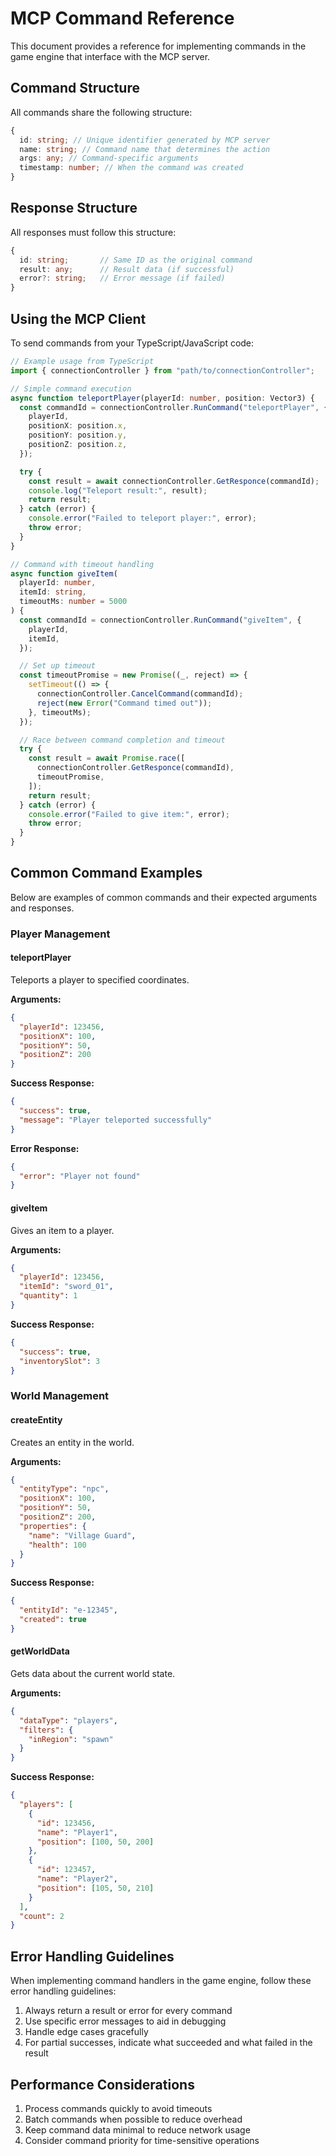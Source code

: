 # MCP Command Reference

This document provides a reference for implementing commands in the game engine that interface with the MCP server.

## Command Structure

All commands share the following structure:

```typescript
{
  id: string; // Unique identifier generated by MCP server
  name: string; // Command name that determines the action
  args: any; // Command-specific arguments
  timestamp: number; // When the command was created
}
```

## Response Structure

All responses must follow this structure:

```typescript
{
  id: string;       // Same ID as the original command
  result: any;      // Result data (if successful)
  error?: string;   // Error message (if failed)
}
```

## Using the MCP Client

To send commands from your TypeScript/JavaScript code:

```typescript
// Example usage from TypeScript
import { connectionController } from "path/to/connectionController";

// Simple command execution
async function teleportPlayer(playerId: number, position: Vector3) {
  const commandId = connectionController.RunCommand("teleportPlayer", {
    playerId,
    positionX: position.x,
    positionY: position.y,
    positionZ: position.z,
  });

  try {
    const result = await connectionController.GetResponce(commandId);
    console.log("Teleport result:", result);
    return result;
  } catch (error) {
    console.error("Failed to teleport player:", error);
    throw error;
  }
}

// Command with timeout handling
async function giveItem(
  playerId: number,
  itemId: string,
  timeoutMs: number = 5000
) {
  const commandId = connectionController.RunCommand("giveItem", {
    playerId,
    itemId,
  });

  // Set up timeout
  const timeoutPromise = new Promise((_, reject) => {
    setTimeout(() => {
      connectionController.CancelCommand(commandId);
      reject(new Error("Command timed out"));
    }, timeoutMs);
  });

  // Race between command completion and timeout
  try {
    const result = await Promise.race([
      connectionController.GetResponce(commandId),
      timeoutPromise,
    ]);
    return result;
  } catch (error) {
    console.error("Failed to give item:", error);
    throw error;
  }
}
```

## Common Command Examples

Below are examples of common commands and their expected arguments and responses.

### Player Management

#### teleportPlayer

Teleports a player to specified coordinates.

**Arguments:**

```json
{
  "playerId": 123456,
  "positionX": 100,
  "positionY": 50,
  "positionZ": 200
}
```

**Success Response:**

```json
{
  "success": true,
  "message": "Player teleported successfully"
}
```

**Error Response:**

```json
{
  "error": "Player not found"
}
```

#### giveItem

Gives an item to a player.

**Arguments:**

```json
{
  "playerId": 123456,
  "itemId": "sword_01",
  "quantity": 1
}
```

**Success Response:**

```json
{
  "success": true,
  "inventorySlot": 3
}
```

### World Management

#### createEntity

Creates an entity in the world.

**Arguments:**

```json
{
  "entityType": "npc",
  "positionX": 100,
  "positionY": 50,
  "positionZ": 200,
  "properties": {
    "name": "Village Guard",
    "health": 100
  }
}
```

**Success Response:**

```json
{
  "entityId": "e-12345",
  "created": true
}
```

#### getWorldData

Gets data about the current world state.

**Arguments:**

```json
{
  "dataType": "players",
  "filters": {
    "inRegion": "spawn"
  }
}
```

**Success Response:**

```json
{
  "players": [
    {
      "id": 123456,
      "name": "Player1",
      "position": [100, 50, 200]
    },
    {
      "id": 123457,
      "name": "Player2",
      "position": [105, 50, 210]
    }
  ],
  "count": 2
}
```

## Error Handling Guidelines

When implementing command handlers in the game engine, follow these error handling guidelines:

1. Always return a result or error for every command
2. Use specific error messages to aid in debugging
3. Handle edge cases gracefully
4. For partial successes, indicate what succeeded and what failed in the result

## Performance Considerations

1. Process commands quickly to avoid timeouts
2. Batch commands when possible to reduce overhead
3. Keep command data minimal to reduce network usage
4. Consider command priority for time-sensitive operations
